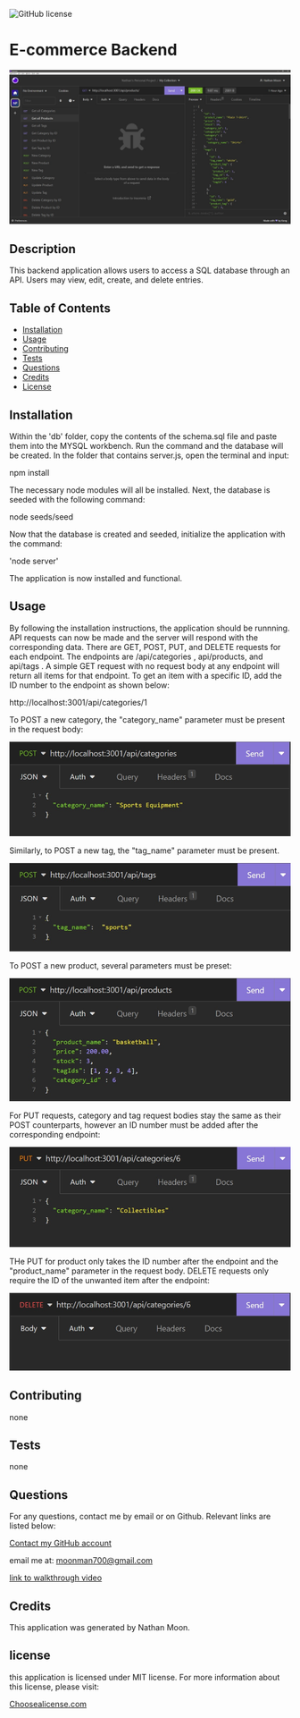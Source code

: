 ![GitHub license](https://img.shields.io/badge/license-MIT-yellow.svg)
# E-commerce Backend

![](/assets/pic1.jpg)
    
## Description
    
This backend application allows users to access a SQL database through an API. Users may view, edit, create, and delete entries.
  
## Table of Contents

- [Installation](#installation)
- [Usage](#usage)
- [Contributing](#contributing)
- [Tests](#tests) 
- [Questions](#questions)
- [Credits](#credits)
- [License](#license)
  
## Installation
Within the 'db' folder, copy the contents of the schema.sql file and paste them into the MYSQL workbench. Run the command and the database will be created. In the folder that contains server.js, open the terminal and input:

npm install

The necessary node modules will all be installed. Next, the database is seeded with the following command:
 
node seeds/seed

Now that the database is created and seeded, initialize the application with the command:
 
'node server'

The application is now installed and functional.
  
  
## Usage
 By following the installation instructions, the application should be runnning. API requests can now be made and the server will respond with the corresponding data. There are  GET, POST, PUT, and DELETE  requests for each endpoint. The endpoints are /api/categories , api/products, and api/tags . A simple GET request with no request body at any endpoint will return all items for that endpoint. To get an item with a specific ID, add the ID number to the endpoint as shown below:
 
 http://localhost:3001/api/categories/1
 
 To POST a new category, the "category_name" parameter must be present in the request body:
 
 ![](/assets/pic2.jpg)

 Similarly, to POST a new tag, the "tag_name" parameter must be present.
 
![](/assets/pic3.jpg)

To POST a new product, several parameters must be preset:

![](/assets/pic4.jpg)

For PUT requests, category and tag request bodies stay the same as their POST counterparts, however an ID number must be added after the corresponding endpoint:

![](/assets/pic5.jpg)

 THe PUT for product only takes the ID number after the endpoint and the "product_name" parameter in the request body. DELETE requests only require the ID of the unwanted item after the endpoint:

![](/assets/pic6.jpg)

## Contributing
none

## Tests
none

## Questions
For any questions, contact me by email or on Github. Relevant links are listed below:

[Contact my GitHub account](https://github.com/Cyanasaurusrex)

email me at: moonman700@gmail.com

[link to walkthrough video](https://youtu.be/WSOfryxIJb0)

## Credits
This application was generated by Nathan Moon.

## license

this application is licensed under MIT license. For more information about this license, please visit:

[Choosealicense.com](https://choosealicense.com/appendix/)

